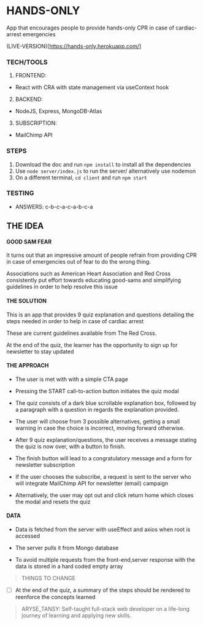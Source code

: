 # HANDS-ONLY

App that encourages people to provide hands-only CPR in case of cardiac-arrest emergencies

(LIVE-VERSION)[https://hands-only.herokuapp.com/]

### TECH/TOOLS

1. FRONTEND:

- React with CRA with state management via useContext hook

2. BACKEND:

- NodeJS, Express, MongoDB-Atlas

3. SUBSCRIPTION:

- MailChimp API

### STEPS

1. Download the doc and run `npm install` to install all the dependencies
2. Use `node server/index.js` to run the server/ alternatively use nodemon
3. On a different terminal, `cd client` and run `npm start`

### TESTING

- ANSWERS:
  c-b-c-a-c-a-b-c-a

## THE IDEA

#### GOOD SAM FEAR

It turns out that an impressive amount of people refrain from providing CPR in case of emergencies out of fear to do the wrong thing.

Associations such as American Heart Association and Red Cross consistently put effort towards educating good-sams and simplifying guidelines in order to help resolve this issue

#### THE SOLUTION

This is an app that provides 9 quiz explanation and questions detailing the steps needed in order to help in case of cardiac arrest

These are current guidelines available from The Red Cross.

At the end of the quiz, the learner has the opportunity to sign up for newsletter to stay updated

#### THE APPROACH

- The user is met with with a simple CTA page

- Pressing the START call-to-action button initiates the quiz modal

- The quiz consists of a dark blue scrollable explanation box, followed by a paragraph with a question in regards the explanation provided.

- The user will choose from 3 possible alternatives, getting a small warning in case the choice is incorrect, moving forward otherwise.

- After 9 quiz explanation/questions, the user receives a message stating the quiz is now over, with a button to finish.

- The finish button will lead to a congratulatory message and a form for newsletter subscription

- If the user chooses the subscribe, a request is sent to the server who will integrate MailChimp API for newsletter (email) campaign

- Alternatively, the user may opt out and click return home which closes the modal and resets the quiz

#### DATA

- Data is fetched from the server with useEffect and axios when root is accessed

- The server pulls it from Mongo database

- To avoid multiple requests from the front-end,server response with the data is stored in a hard coded empty array

> THINGS TO CHANGE

- [ ] At the end of the quiz, a summary of the steps should be rendered to reenforce the concepts learned

> ARYSE_TANSY: Self-taught full-stack web developer on a life-long journey of learning and applying new skills.
